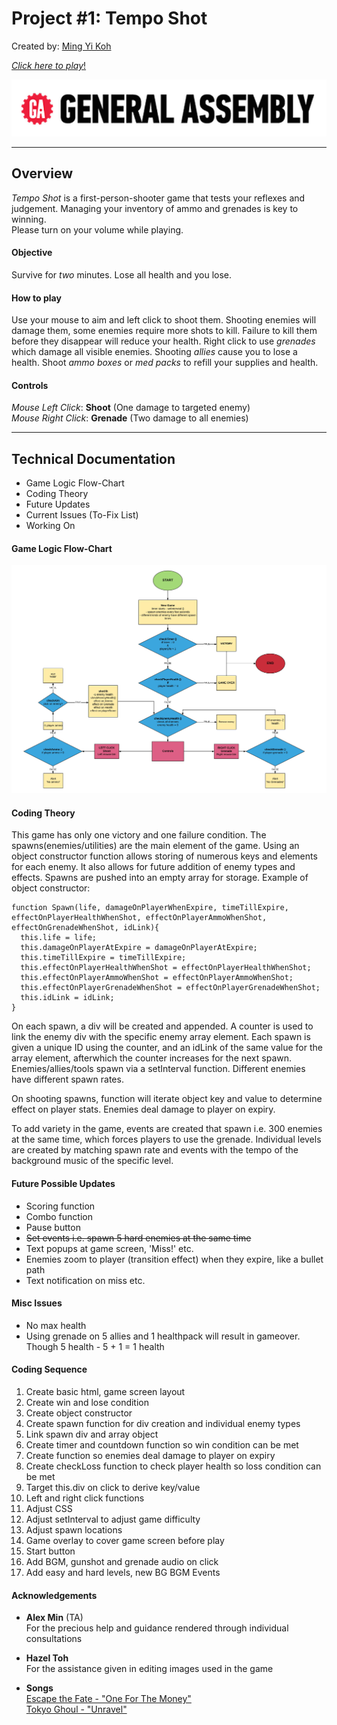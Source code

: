 # Project #1: Tempo Shot
Created by: [Ming Yi Koh](https://github.com/mingyikoh)
<br>

[*Click here to play*!](https://mingyikoh.github.io/project-1/)

![gaLogo](./assets/img/gaLogo.png)

---
## Overview
*Tempo Shot* is a first-person-shooter game that tests your reflexes and judgement. Managing your inventory of ammo and grenades is key to winning.<br> Please turn on your volume while playing.

#### Objective
Survive for *two* minutes. Lose all health and you lose.

#### How to play
Use your mouse to aim and left click to shoot them. Shooting enemies will damage them, some enemies require more shots to kill. Failure to kill them before they disappear will reduce your health.
Right click to use *grenades* which damage all visible enemies.
Shooting *allies* cause you to lose a health.
Shoot *ammo boxes* or *med packs* to refill your supplies and health.

#### Controls
*Mouse Left Click*: **Shoot** (One damage to targeted enemy)<br>
*Mouse Right Click*: **Grenade** (Two damage to all enemies)

---
## Technical Documentation
* Game Logic Flow-Chart
* Coding Theory
* Future Updates
* Current Issues (To-Fix List)
* Working On

#### Game Logic Flow-Chart
<img src="assets/img/flowchart.jpeg">

#### Coding Theory
This game has only one victory and one failure condition.
The spawns(enemies/utilities) are the main element of the game. Using an object constructor function allows storing of numerous keys and elements for each enemy.
It also allows for future addition of enemy types and effects. Spawns are pushed into an empty array for storage.
Example of object constructor:
```
function Spawn(life, damageOnPlayerWhenExpire, timeTillExpire, effectOnPlayerHealthWhenShot, effectOnPlayerAmmoWhenShot, effectOnGrenadeWhenShot, idLink){
  this.life = life;
  this.damageOnPlayerAtExpire = damageOnPlayerAtExpire;
  this.timeTillExpire = timeTillExpire;
  this.effectOnPlayerHealthWhenShot = effectOnPlayerHealthWhenShot;
  this.effectOnPlayerAmmoWhenShot = effectOnPlayerAmmoWhenShot;
  this.effectOnPlayerGrenadeWhenShot = effectOnPlayerGrenadeWhenShot;
  this.idLink = idLink;
}
```
On each spawn, a div will be created and appended. A counter is used to link the enemy div with the specific enemy array element. Each spawn is given a unique ID using the counter, and an idLink of the same value for the array element, afterwhich the counter increases for the next spawn.
Enemies/allies/tools spawn via a setInterval function. Different enemies have different spawn rates.

On shooting spawns, function will iterate object key and value to determine effect on player stats.
Enemies deal damage to player on expiry.

To add variety in the game, events are created that spawn i.e. 300 enemies at the same time, which forces players to use the grenade. Individual levels are created by matching spawn rate and events with the tempo of the background music of the specific level.

#### Future Possible Updates
* Scoring function
* Combo function
* Pause button
* <s>Set events i.e. spawn 5 hard enemies at the same time</s>
* Text popups at game screen, 'Miss!' etc.
* Enemies zoom to player (transition effect) when they expire, like a bullet path
* Text notification on miss etc.



#### Misc Issues
* No max health
* Using grenade on 5 allies and 1 healthpack will result in gameover.<br> Though 5 health - 5 + 1 = 1 health

#### Coding Sequence
1. Create basic html, game screen layout
1. Create win and lose condition
1. Create object constructor
1. Create spawn function for div creation and individual enemy types
1. Link spawn div and array object
1. Create timer and countdown function so win condition can be met
1. Create function so enemies deal damage to player on expiry
1. Create checkLoss function to check player health so loss condition can be met
1. Target this.div on click to derive key/value
1. Left and right click functions
1. Adjust CSS
1. Adjust setInterval to adjust game difficulty
1. Adjust spawn locations
1. Game overlay to cover game screen before play
1. Start button
1. Add BGM, gunshot and grenade audio on click
1. Add easy and hard levels, new BG BGM Events


#### Acknowledgements
* **Alex Min** (TA)
<br>For the precious help and guidance rendered through individual consultations

* **Hazel Toh**
<br>For the assistance given in editing images used in the game

* **Songs**
  <br>[Escape the Fate - "One For The Money"](https://www.youtube.com/watch?v=szRDiLUduRA)
  <br>[Tokyo Ghoul - "Unravel"](https://www.youtube.com/watch?v=Q0v3ajXh5S0)
